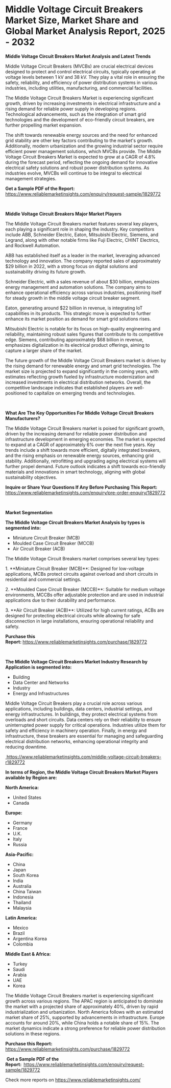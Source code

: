 <p><h1>Middle Voltage Circuit Breakers Market Size, Market Share and Global Market Analysis Report, 2025 - 2032</h1></p><p><strong>Middle Voltage Circuit Breakers Market Analysis and Latest Trends</strong></p>
<p><p>Middle Voltage Circuit Breakers (MVCBs) are crucial electrical devices designed to protect and control electrical circuits, typically operating at voltage levels between 1 kV and 38 kV. They play a vital role in ensuring the safety, reliability, and efficiency of power distribution systems in various industries, including utilities, manufacturing, and commercial facilities.</p><p>The Middle Voltage Circuit Breakers Market is experiencing significant growth, driven by increasing investments in electrical infrastructure and a rising demand for reliable power supply in developing regions. Technological advancements, such as the integration of smart grid technologies and the development of eco-friendly circuit breakers, are further propelling market expansion. </p><p>The shift towards renewable energy sources and the need for enhanced grid stability are other key factors contributing to the market's growth. Additionally, modern urbanization and the growing industrial sector require efficient power management solutions, which MVCBs provide. The Middle Voltage Circuit Breakers Market is expected to grow at a CAGR of 4.8% during the forecast period, reflecting the ongoing demand for innovative electrical safety solutions and robust power distribution systems. As industries evolve, MVCBs will continue to be integral to electrical management strategies.</p></p>
<p><strong>Get a Sample PDF of the Report:&nbsp;</strong> <a href="https://www.reliablemarketinsights.com/enquiry/request-sample/1829772?utm_campaign=2538&utm_medium=2&utm_source=Github&utm_content=ia&utm_term=07042025&utm_id=middle-voltage-circuit-breakers">https://www.reliablemarketinsights.com/enquiry/request-sample/1829772</a></p>
<p>&nbsp;</p>
<p><strong>Middle Voltage Circuit Breakers Major Market Players</strong></p>
<p><p>The Middle Voltage Circuit Breakers market features several key players, each playing a significant role in shaping the industry. Key competitors include ABB, Schneider Electric, Eaton, Mitsubishi Electric, Siemens, and Legrand, along with other notable firms like Fuji Electric, CHINT Electrics, and Rockwell Automation. </p><p>ABB has established itself as a leader in the market, leveraging advanced technology and innovation. The company reported sales of approximately $29 billion in 2022, with a strong focus on digital solutions and sustainability driving its future growth.</p><p>Schneider Electric, with a sales revenue of about $30 billion, emphasizes energy management and automation solutions. The company aims to enhance operational efficiency across various industries, positioning itself for steady growth in the middle voltage circuit breaker segment.</p><p>Eaton, generating around $22 billion in revenue, is integrating IoT capabilities in its products. This strategic move is expected to further enhance its market position as demand for smart grid solutions rises.</p><p>Mitsubishi Electric is notable for its focus on high-quality engineering and reliability, maintaining robust sales figures that contribute to its competitive edge. Siemens, contributing approximately $68 billion in revenue, emphasizes digitalization in its electrical product offerings, aiming to capture a larger share of the market.</p><p>The future growth of the Middle Voltage Circuit Breakers market is driven by the rising demand for renewable energy and smart grid technologies. The market size is projected to expand significantly in the coming years, with estimates reflecting growth fueled by infrastructure modernization and increased investments in electrical distribution networks. Overall, the competitive landscape indicates that established players are well-positioned to capitalize on emerging trends and technologies.</p></p>
<p>&nbsp;</p>
<p><strong>What Are The Key Opportunities For Middle Voltage Circuit Breakers Manufacturers?</strong></p>
<p><p>The Middle Voltage Circuit Breakers market is poised for significant growth, driven by the increasing demand for reliable power distribution and infrastructure development in emerging economies. The market is expected to expand at a CAGR of approximately 6% over the next five years. Key trends include a shift towards more efficient, digitally integrated breakers, and the rising emphasis on renewable energy sources, enhancing grid stability. Additionally, retrofitting and upgrading aging electrical systems will further propel demand. Future outlook indicates a shift towards eco-friendly materials and innovations in smart technology, aligning with global sustainability objectives.</p></p>
<p><strong>Inquire or Share Your Questions If Any Before Purchasing This Report:</strong> <a href="https://www.reliablemarketinsights.com/enquiry/pre-order-enquiry/1829772?utm_campaign=2538&utm_medium=2&utm_source=Github&utm_content=ia&utm_term=07042025&utm_id=middle-voltage-circuit-breakers">https://www.reliablemarketinsights.com/enquiry/pre-order-enquiry/1829772</a></p>
<p>&nbsp;</p>
<p><strong>Market Segmentation</strong></p>
<p><strong>The Middle Voltage Circuit Breakers Market Analysis by types is segmented into:</strong></p>
<p><ul><li>Miniature Circuit Breaker (MCB)</li><li>Moulded Case Circuit Breaker (MCCB)</li><li>Air Circuit Breaker (ACB)</li></ul></p>
<p><p>The Middle Voltage Circuit Breakers market comprises several key types:</p><p>1. **Miniature Circuit Breaker (MCB)**: Designed for low-voltage applications, MCBs protect circuits against overload and short circuits in residential and commercial settings.</p><p>2. **Moulded Case Circuit Breaker (MCCB)**: Suitable for medium voltage environments, MCCBs offer adjustable protection and are used in industrial applications due to their durability and performance.</p><p>3. **Air Circuit Breaker (ACB)**: Utilized for high current ratings, ACBs are designed for protecting electrical circuits while allowing for safe disconnection in large installations, ensuring operational reliability and safety.</p></p>
<p><strong>Purchase this Report:&nbsp;</strong><a href="https://www.reliablemarketinsights.com/purchase/1829772?utm_campaign=2538&utm_medium=2&utm_source=Github&utm_content=ia&utm_term=07042025&utm_id=middle-voltage-circuit-breakers">https://www.reliablemarketinsights.com/purchase/1829772</a></p>
<p>&nbsp;</p>
<p><strong>The Middle Voltage Circuit Breakers Market Industry Research by Application is segmented into:</strong></p>
<p><ul><li>Building</li><li>Data Center and Networks</li><li>Industry</li><li>Energy and Infrastructures</li></ul></p>
<p><p>Middle Voltage Circuit Breakers play a crucial role across various applications, including buildings, data centers, industrial settings, and energy infrastructures. In buildings, they protect electrical systems from overloads and short circuits. Data centers rely on their reliability to ensure uninterrupted power supply for critical operations. Industries utilize them for safety and efficiency in machinery operation. Finally, in energy and infrastructure, these breakers are essential for managing and safeguarding electrical distribution networks, enhancing operational integrity and reducing downtime.</p></p>
<p><a href="https://www.reliablemarketinsights.com/middle-voltage-circuit-breakers-r1829772?utm_campaign=2538&utm_medium=2&utm_source=Github&utm_content=ia&utm_term=07042025&utm_id=middle-voltage-circuit-breakers">&nbsp;https://www.reliablemarketinsights.com/middle-voltage-circuit-breakers-r1829772</a></p>
<p><strong>In terms of Region, the Middle Voltage Circuit Breakers Market Players available by Region are:</strong></p>
<p>
    <p> <strong> North America: </strong>
        <ul>
            <li>United States</li>
            <li>Canada</li>
        </ul>
        </p> 
    <p> <strong> Europe: </strong>
        <ul>
            <li>Germany</li>
            <li>France</li>
            <li>U.K.</li>
            <li>Italy</li>
            <li>Russia</li>
        </ul>
        </p> 
    <p> <strong> Asia-Pacific: </strong>
        <ul>
            <li>China</li>
            <li>Japan</li>
            <li>South Korea</li>
            <li>India</li>
            <li>Australia</li>
            <li>China Taiwan</li>
            <li>Indonesia</li>
            <li>Thailand</li>
            <li>Malaysia</li>
        </ul>
        </p> 
    <p> <strong> Latin America: </strong>
        <ul>
            <li>Mexico</li>
            <li>Brazil</li>
            <li>Argentina Korea</li>
            <li>Colombia</li>
        </ul>
        </p> 
    <p> <strong> Middle East & Africa: </strong>
        <ul>
            <li>Turkey</li>
            <li>Saudi</li>
            <li>Arabia</li>
            <li>UAE</li>
            <li>Korea</li>
        </ul>
    </p>
    </p>
<p><p>The Middle Voltage Circuit Breakers market is experiencing significant growth across various regions. The APAC region is anticipated to dominate the market with a projected share of approximately 40%, driven by rapid industrialization and urbanization. North America follows with an estimated market share of 25%, supported by advancements in infrastructure. Europe accounts for around 20%, while China holds a notable share of 15%. The market dynamics indicate a strong preference for reliable power distribution solutions in these regions.</p></p>
<p><strong>Purchase this Report: </strong><a href="https://www.reliablemarketinsights.com/purchase/1829772?utm_campaign=2538&utm_medium=2&utm_source=Github&utm_content=ia&utm_term=07042025&utm_id=middle-voltage-circuit-breakers">https://www.reliablemarketinsights.com/purchase/1829772</a></p>
<p>&nbsp;<strong>Get a Sample PDF of the Report:&nbsp;&nbsp;</strong><a href="https://www.reliablemarketinsights.com/enquiry/request-sample/1829772?utm_campaign=2538&utm_medium=2&utm_source=Github&utm_content=ia&utm_term=07042025&utm_id=middle-voltage-circuit-breakers">https://www.reliablemarketinsights.com/enquiry/request-sample/1829772</a></p>
<p><strong></strong></p>
<p>Check more reports on <a href="https://www.reliablemarketinsights.com/?utm_campaign=2538&utm_medium=2&utm_source=Github&utm_content=ia&utm_term=07042025&utm_id=middle-voltage-circuit-breakers">https://www.reliablemarketinsights.com/</a></p>